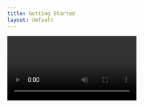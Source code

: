 ```yaml
---
title: Getting Started
layout: default
---
```


<video id="video" controls preload="metadata">
   <source src="/video/getting_started.mp4" type="video/mp4">
   <track label="Español" kind="subtitles" srclang="es" src="/video/getting_started.vtt">
</video>
